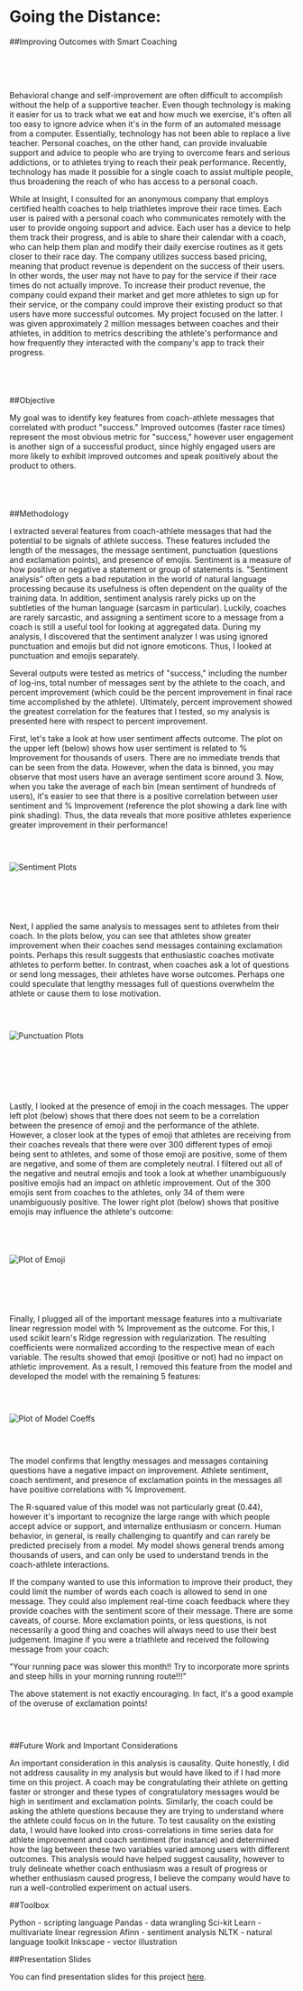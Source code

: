 # Going the Distance: 
##Improving Outcomes with Smart Coaching

<div style="height: 50px;"></div>

Behavioral change and self-improvement are often difficult to accomplish without the help of a supportive teacher. Even though technology is making it easier for us to track what we eat and how much we exercise, it's often all too easy to ignore advice when it's in the form of an automated message from a computer. Essentially, technology has not been able to replace a live teacher. Personal coaches, on the other hand, can provide invaluable support and advice to people who are trying to overcome fears and serious addictions, or to athletes trying to reach their peak performance. Recently, technology has made it possible for a single coach to assist multiple people, thus broadening the reach of who has access to a personal coach. 

While at Insight, I consulted for an anonymous company that employs certified health coaches to help triathletes improve their race times. Each user is paired with a personal coach who communicates remotely with the user to provide ongoing support and advice. Each user has a device to help them track their progress, and is able to share their calendar with a coach, who can help them plan and modify their daily exercise routines as it gets closer to their race day. The company utilizes success based pricing, meaning that product revenue is dependent on the success of their users. In other words, the user may not have to pay for the service if their race times do not actually improve. To increase their product revenue, the company could expand their market and get more athletes to sign up for their service, or the company could improve their existing product so that users have more successful outcomes. My project focused on the latter. I was given approximately 2 million messages between coaches and their athletes, in addition to metrics describing the athlete's performance and how frequently they interacted with the company's app to track their progress. 

<div style="height: 40px;"></div>

##Objective 

My goal was to identify key features from coach-athlete messages that correlated with product "success." Improved outcomes (faster race times) represent the most obvious metric for "success," however user engagement is another sign of a successful product, since highly engaged users are more likely to exhibit improved outcomes and speak positively about the product to others. 

<div style="height: 40px;"></div>

##Methodology

I extracted several features from coach-athlete messages that had the potential to be signals of athlete success. These features included the length of the messages, the message sentiment, punctuation (questions and exclamation points), and presence of emojis. Sentiment is a measure of how positive or negative a statement or group of statements is. "Sentiment analysis" often gets a bad reputation in the world of natural language processing because its usefulness is often dependent on the quality of the training data. In addition, sentiment analysis rarely picks up on the subtleties of the human language (sarcasm in particular). Luckily, coaches are rarely sarcastic, and assigning a sentiment score to a message from a coach is still a useful  tool for looking at aggregated data. During my analysis, I discovered that the sentiment analyzer I was using ignored punctuation and emojis but did not ignore emoticons. Thus, I looked at punctuation and emojis separately.   

Several outputs were tested as metrics of "success," including the number of log-ins, total number of messages sent by the athlete to the coach, and percent improvement (which could be the percent improvement in final race time accomplished by the athlete). Ultimately, percent improvement showed the greatest correlation for the features that I tested, so my analysis is presented here with respect to percent improvement. 

First, let's take a look at how user sentiment affects outcome. The plot on the upper left (below) shows how user sentiment is related to % Improvement for thousands of users. There are no immediate trends that can be seen from the data. However, when the data is binned, you may observe that most users have an average sentiment score around 3. Now, when you take the average of each bin (mean sentiment of hundreds of users), it's easier to see that there is a positive correlation between user sentiment and % Improvement (reference the plot showing a dark line with pink shading). Thus, the data reveals that more positive athletes experience greater improvement in their performance!

<div style="height: 30px;"></div>

![Sentiment Plots](user_sentiment_all.png)

<div style="height: 30px;"></div>
<div style="height: 30px;"></div>

Next, I applied the same analysis to messages sent to athletes from their coach. In the plots below, you can see that athletes show greater improvement when their coaches send messages containing exclamation points. Perhaps this result suggests that enthusiastic coaches motivate athletes to perform better. In contrast, when coaches ask a lot of questions or send long messages, their athletes have worse outcomes. Perhaps one could speculate that lengthy messages full of questions overwhelm the athlete or cause them to lose motivation.

<div style="height: 30px;"></div>

![Punctuation Plots](coach_punctuation_all.png)

<div style="height: 40px;"></div>
<div style="height: 40px;"></div>

Lastly, I looked at the presence of emoji in the coach messages. The upper left plot (below) shows that there does not seem to be a correlation between the presence of emoji and the performance of the athlete. However, a closer look at the types of emoji that athletes are receiving from their coaches reveals that there were over 300 different types of emoji being sent to athletes, and some of those emoji are positive, some of them are negative, and some of them are completely neutral. I filtered out all of the negative and neutral emojis and took a look at whether unambiguously positive emojis had an impact on athletic improvement. Out of the 300 emojis sent from coaches to the athletes, only 34 of them were unambiguously positive. The lower right plot (below) shows that positive emojis may influence the athlete's outcome:

<div style="height: 40px;"></div>

![Plot of Emoji](emoji_all.png)

<div style="height: 30px;"></div>
<div style="height: 30px;"></div>

Finally, I plugged all of the important message features into a multivariate linear regression model with % Improvement as the outcome. For this, I used scikit learn's Ridge regression with regularization. The resulting coefficients were normalized according to the respective mean of each variable. The results showed that emoji (positive or not) had no impact on athletic improvement. As a result, I removed this feature from the model and developed the model with the remaining 5 features:

<div style="height: 30px;"></div>

![Plot of Model Coeffs](modelcoeffs.png)

<div style="height: 30px;"></div>

The model confirms that lengthy messages and messages containing questions have a negative impact on improvement. Athlete sentiment, coach sentiment, and presence of exclamation points in the messages all have positive correlations with % Improvement.

The R-squared value of this model was not particularly great (0.44), however it's important to recognize the large range with which people accept advice or support, and internalize enthusiasm or concern. Human behavior, in general, is really challenging to quantify and can rarely be predicted precisely from a model. My model shows general trends among thousands of users, and can only be used to understand trends in the coach-athlete interactions. 

If the company wanted to use this information to improve their product, they could limit the number of words each coach is allowed to send in one message. They could also implement real-time coach feedback where they provide coaches with the sentiment score of their message. There are some caveats, of course. More exclamation points, or less questions, is not necessarily a good thing and coaches will always need to use their best judgement. Imagine if you were a triathlete and received the following message from your coach:


"Your running pace was slower this month!! Try to incorporate more sprints and steep hills in your morning running route!!!"


The above statement is not exactly encouraging. In fact, it's a good example of the overuse of  exclamation points!

<div style="height: 30px;"></div>

##Future Work and Important Considerations

An important consideration in this analysis is causality. Quite honestly, I did not address causality in my analysis but would have liked to if I had more time on this project. A coach may be congratulating their athlete on getting faster or stronger and these types of congratulatory messages would be high in sentiment and exclamation points. Similarly, the coach could be asking the athlete questions because they are trying to understand where the athlete could focus on in the future. To test causality on the existing data, I would have looked into cross-correlations in time series data for athlete improvement and coach sentiment (for instance) and determined how the lag between these two variables varied among users with different outcomes. This analysis would have helped suggest causality, however to truly delineate whether coach enthusiasm was a result of progress or whether enthusiasm caused progress, I believe the company would have to run a well-controlled experiment on actual users.

##Toolbox

Python - scripting language
Pandas - data wrangling
Sci-kit Learn - multivariate linear regression
Afinn - sentiment analysis
NLTK - natural language toolkit
Inkscape - vector illustration

##Presentation Slides

You can find presentation slides for this project [here][1].

[1]: https://docs.google.com/presentation/d/1KFzf9gNvJJAdZRrR1f0MBQfNuod6Xr9yXucFk45NaV4/pub?start=false&loop=false&delayms=60000